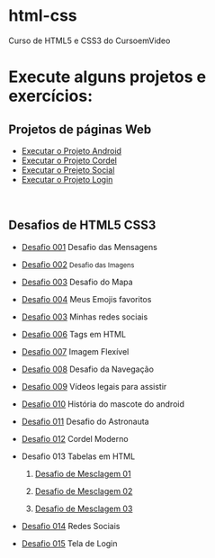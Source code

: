 # html-css
 Curso de HTML5 e CSS3 do CursoemVideo

<!--  Estou aprendendo a criar sites e agora vou gerenciar meus repositórios! -->
<h1>Execute alguns projetos e exercícios:</h1>
<h2>Projetos de páginas Web</h2>
<ul>
    <li>
        <a href="https://g-matheusdouglas.github.io/projeto-android/" rel="external" target="_blank">Executar o Projeto Android</a>
    </li>
    <li>
        <a href="https://g-matheusdouglas.github.io/projeto-cordel/" rel="external" target="_blank">Executar o Projeto Cordel</a>
    </li>
    <li>
        <a href="https://g-matheusdouglas.github.io/projeto-social/" rel="external" target="_blank">Executar o Prejeto Social</a>
    </li>
    <li>
        <a href="https://g-matheusdouglas.github.io/projeto-login/" rel="external" target="_blank">Executar o Projeto Login</a>
    </li>
</ul>
<br>
<h2>Desafios de HTML5 CSS3</h2>
<ul>
    <!-- MODULO 01 -->
    <li>
        <p><a href="https://g-matheusdouglas.github.io/html-css/desafios/modulo01/d001/" rel="external" target="_blank">Desafio 001</a>
        Desafio das Mensagens</p>
    </li>
   <li>
        <p><a href="https://g-matheusdouglas.github.io/html-css/desafios/modulo01/d002/" rel ="external" target="_blank">Desafio 002</a>
        <small>Desafio das Imagens</small></p>
    </li>
    <li>
        <p><a href="https://g-matheusdouglas.github.io/html-css/desafios/modulo01/d003/" rel ="external" target="_blank">Desafio 003</a>
        Desafio do Mapa</p>
    </li>
    <li>
        <p><a href="https://g-matheusdouglas.github.io/html-css/desafios/modulo01/d004/" rel ="external" target="_blank">Desafio 004</a>
        Meus Emojis favoritos</p>
    </li>
    <li>
        <p><a href="https://g-matheusdouglas.github.io/html-css/desafios/modulo01/d005/" rel ="external" target="_blank">Desafio 003</a>
        Minhas redes sociais</p>
    </li>
    <li>
        <p><a href="https://g-matheusdouglas.github.io/html-css/desafios/modulo01/d006/" rel ="external" target="_blank">Desafio 006</a>
        Tags em HTML</p>
    </li>
    <li>
        <p><a href="https://g-matheusdouglas.github.io/html-css/desafios/modulo01/d007/" rel ="external" target="_blank">Desafio 007</a>
        Imagem Flexível</p>
    </li>
    <li>
        <p><a href="https://g-matheusdouglas.github.io/html-css/desafios/modulo01/d008/" rel ="external" target="_blank">Desafio 008</a>
        Desafio da Navegação</p>
    </li>
    <li>
        <p><a href="https://g-matheusdouglas.github.io/html-css/desafios/modulo01/d009/" rel ="external" target="_blank">Desafio 009</a>
        Vídeos legais para assistir</p>
    </li>
    <!-- MODULO 02 -->
    <li>
        <p><a href="https://g-matheusdouglas.github.io/html-css/desafios/modulo02/d010/android.html" rel ="external" target="_blank">Desafio 010</a>
        História do mascote do android</p>
    </li>
    <!-- MODULO 03 -->
    <li>
        <p><a href="https://g-matheusdouglas.github.io/html-css/desafios/modulo03/d011/" rel ="external" target="_blank">Desafio 011</a>
        Desafio do Astronauta</p>
    </li>
    <li>
        <p><a href="https://g-matheusdouglas.github.io/html-css/desafios/modulo03/d012/" rel ="external" target="_blank">Desafio 012</a>
        Cordel Moderno</p>
    </li>
    <li>
    <p>Desafio 013 Tabelas em HTML</p>
        <ol type="1">
            <li>
                <p><a href="https://g-matheusdouglas.github.io/html-css/desafios/modulo03/d013/desafio-13-01.html" rel ="external" target="_blank">Desafio de Mesclagem 01</a>
                </p>
            </li>
            <li>
                <p><a href="https://g-matheusdouglas.github.io/html-css/desafios/modulo03/d013/desafio-13-02.html" rel ="external" target="_blank">Desafio de Mesclagem 02</a>
                </p>
            </li>
            <li>
                <p><a href="https://g-matheusdouglas.github.io/html-css/desafios/modulo03/d013/desafio-13-03.html" rel ="external" target="_blank">Desafio de Mesclagem 03</a>
                </p>
            </li>
        </ol>
    </li>
    <!-- MODULO 04 -->
    <li>
        <p><a href="https://g-matheusdouglas.github.io/html-css/desafios/modulo04/d014/" rel ="external" target="_blank">Desafio 014</a>
        Redes Sociais</p>
    </li>
    <li>
        <p><a href="https://g-matheusdouglas.github.io/html-css/desafios/modulo04/d015/" rel ="external" target="_blank">Desafio 015</a>
        Tela de Login</p>
    </li>
</ul>
